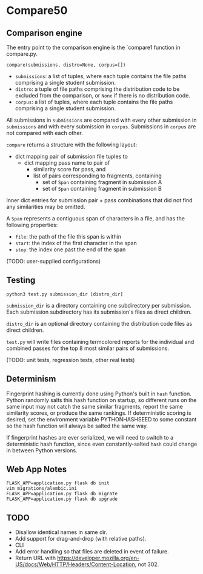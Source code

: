 # Compare50

## Comparison engine
The entry point to the comparison engine is the `compare1 function in
compare.py.

`compare(submissions, distro=None, corpus=[])`

- `submissions`: a list of tuples, where each tuple contains the file
  paths comprising a single student submission.
- `distro`: a tuple of file paths comprising the distribution code to
  be excluded from the comparison, or `None` if there is no
  distribution code.
- `corpus`: a list of tuples, where each tuple contains the file paths
  comprising a single student submission.

All submissions in `submissions` are compared with every other
submission in `submissions` and with every submission in
`corpus`. Submissions in `corpus` are not compared with each other.

`compare` returns a structure with the following layout:

- dict mapping pair of submission file tuples to
  - dict mapping pass name to pair of
    - similarity score for pass, and
    - list of pairs corresponding to fragments, containing
      - set of `Span` containing fragment in submission A
      - set of `Span` containing fragment in submission B

Inner dict entries for submission pair + pass combinations that did
not find any similarities may be omitted.

A `Span` represents a contiguous span of characters in a file, and has
the following properties:
- `file`: the path of the file this span is within
- `start`: the index of the first character in the span
- `stop`: the index one past the end of the span

(TODO: user-supplied configurations)

## Testing

`python3 test.py submission_dir [distro_dir]`

`submission_dir` is a directory containing one subdirectory per
submission. Each submission subdirectory has its submission's files as
direct children.

`distro_dir` is an optional directory containing the distribution code
files as direct children.

`test.py` will write files containing termcolored reports for the
individual and combined passes for the top 8 most similar pairs of
submissions.

(TODO: unit tests, regression tests, other real tests)

## Determinism
Fingerprint hashing is currently done using Python's built in `hash`
function. Python randomly salts this hash function on startup, so
different runs on the same input may not catch the same similar
fragments, report the same similarity scores, or produce the same
rankings. If deterministic scoring is desired, set the environment
variable PYTHONHASHSEED to some constant so the hash function will
always be salted the same way.

If fingerprint hashes are ever serialized, we will need to switch to a
deterministic hash function, since even constantly-salted `hash` could
change in between Python versions.

## Web App Notes

```
FLASK_APP=application.py flask db init
vim migrations/alembic.ini 
FLASK_APP=application.py flask db migrate
FLASK_APP=application.py flask db upgrade
```

## TODO

* Disallow identical names in same dir.
* Add support for drag-and-drop (with relative paths).
* CLI
* Add error handling so that files are deleted in event of failure.
* Return URL with https://developer.mozilla.org/en-US/docs/Web/HTTP/Headers/Content-Location, not 302.
